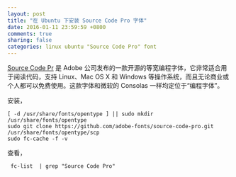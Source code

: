 ```yaml
---
layout: post
title: "在 Ubuntu 下安装 Source Code Pro 字体"
date: 2016-01-11 23:59:59 +0800
comments: true
sharing: false
categories: linux ubuntu "Source Code Pro" font
---
```


[Source Code Pr](https://github.com/adobe-fonts/source-code-proo) 是 Adobe 公司发布的一款开源的等宽编程字体，它非常适合用于阅读代码，支持 Linux、Mac OS X 和 Windows 等操作系统，而且无论商业或个人都可以免费使用。这款字体和微软的 Consolas 一样均定位于“编程字体”。

安装，

    [ -d /usr/share/fonts/opentype ] || sudo mkdir /usr/share/fonts/opentype
    sudo git clone https://github.com/adobe-fonts/source-code-pro.git /usr/share/fonts/opentype/scp
    sudo fc-cache -f -v

查看，

     fc-list  | grep "Source Code Pro"
